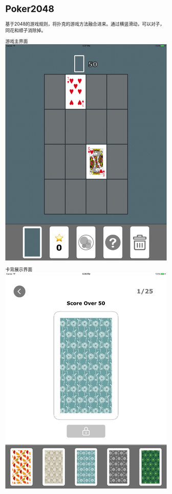 # Poker2048

基于2048的游戏规则，将扑克的游戏方法融合进来。通过横竖滑动，可以对子，同花和顺子消除掉。

游戏主界面
![Image text](https://raw.githubusercontent.com/tom555cat/pictures/master/Simulator%20Screen%20Shot%202017年5月18日%20下午5.27.50.png)

卡背展示界面
![Image text](https://raw.githubusercontent.com/tom555cat/pictures/master/Simulator%20Screen%20Shot%202017年5月18日%20下午5.28.02.png)
